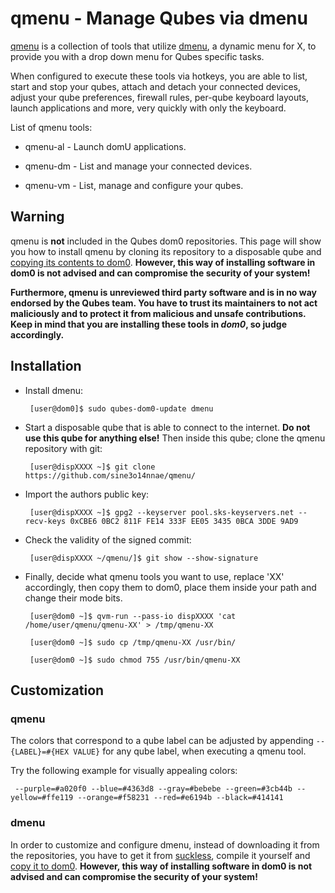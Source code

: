 qmenu - Manage Qubes via dmenu
==============================

[qmenu](https://github.com/sine3o14nnae/qmenu/) is a collection of tools that utilize
[dmenu](https://tools.suckless.org/dmenu/), a dynamic menu for X, to provide you with a drop down menu for Qubes specific tasks.

When configured to execute these tools via hotkeys, you are able to list, start and stop your qubes, attach and detach your connected devices,
adjust your qube preferences, firewall rules, per-qube keyboard layouts, launch applications and more, very quickly with only the keyboard.

List of qmenu tools:

- qmenu-al - Launch domU applications.

- qmenu-dm - List and manage your connected devices.

- qmenu-vm - List, manage and configure your qubes.

Warning
-------

qmenu is **not** included in the Qubes dom0 repositories. This page will show you how to install qmenu by cloning its repository
to a disposable qube and [copying its contents to dom0](https://www.qubes-os.org/doc/copy-from-dom0/#copying-to-dom0).
**However, this way of installing software in dom0 is not advised and can compromise the security of your system!**

**Furthermore, qmenu is unreviewed third party software and is in no way endorsed by the Qubes team. You have to trust its maintainers
to not act maliciously and to protect it from malicious and unsafe contributions. Keep in mind that you are
installing these tools in _dom0_, so judge accordingly.**

Installation
------------

- Install dmenu:

       [user@dom0]$ sudo qubes-dom0-update dmenu

- Start a disposable qube that is able to connect to the internet. **Do not use this qube for anything else!**
Then inside this qube; clone the qmenu repository with git:

       [user@dispXXXX ~]$ git clone https://github.com/sine3o14nnae/qmenu/

- Import the authors public key:

       [user@dispXXXX ~]$ gpg2 --keyserver pool.sks-keyservers.net --recv-keys 0xCBE6 0BC2 811F FE14 333F EE05 3435 0BCA 3DDE 9AD9

- Check the validity of the signed commit:

       [user@dispXXXX ~/qmenu/]$ git show --show-signature

- Finally, decide what qmenu tools you want to use, replace 'XX' accordingly, then copy them to dom0, place them
inside your path and change their mode bits.

       [user@dom0 ~]$ qvm-run --pass-io dispXXXX 'cat /home/user/qmenu/qmenu-XX' > /tmp/qmenu-XX

       [user@dom0 ~]$ sudo cp /tmp/qmenu-XX /usr/bin/

       [user@dom0 ~]$ sudo chmod 755 /usr/bin/qmenu-XX

Customization
-------------

### qmenu ###

The colors that correspond to a qube label can be adjusted by appending `--{LABEL}=#{HEX VALUE}`
for any qube label, when executing a qmenu tool.

Try the following example for visually appealing colors:

~~~
 --purple=#a020f0 --blue=#4363d8 --gray=#bebebe --green=#3cb44b --yellow=#ffe119 --orange=#f58231 --red=#e6194b --black=#414141
~~~

### dmenu ###

In order to customize and configure dmenu, instead of downloading it from the repositories,
you have to get it from [suckless](https://tools.suckless.org/dmenu/), compile it yourself
and [copy it to dom0](https://www.qubes-os.org/doc/copy-from-dom0/#copying-to-dom0).
**However, this way of installing software in dom0 is not advised and can compromise the security of your system!**
